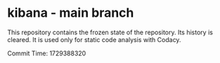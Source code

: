 # kibana - main branch

This repository contains the frozen state of the repository.
Its history is cleared. It is used only for static code
analysis with Codacy.

Commit Time: 1729388320